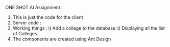 ONE SHOT AI Assignment :

1. This is just the code for the client
2. Server code :
3. Working things :
    i) Add a college to the database
    ii) Displaying all the list of Colleges
4. The components are created using Ant Design
